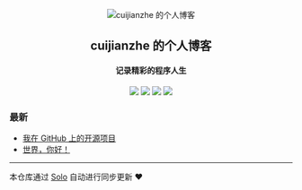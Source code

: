 <p align="center"><img alt="cuijianzhe 的个人博客" src="https://static.b3log.org/images/brand/solo-32.png"></p><h2 align="center">
cuijianzhe 的个人博客
</h2>

<h4 align="center">记录精彩的程序人生</h4>
<p align="center"><a title="cuijianzhe 的个人博客" target="_blank" href="https://github.com/cuijianzhe/solo-blog"><img src="https://img.shields.io/github/last-commit/cuijianzhe/solo-blog.svg?style=flat-square&color=FF9900"></a>
<a title="GitHub repo size in bytes" target="_blank" href="https://github.com/cuijianzhe/solo-blog"><img src="https://img.shields.io/github/repo-size/cuijianzhe/solo-blog.svg?style=flat-square"></a>
<a title="Solo Version" target="_blank" href="https://github.com/b3log/solo/releases"><img src="https://img.shields.io/badge/solo-3.6.5-f1e05a.svg?style=flat-square&color=blueviolet"></a>
<a title="Hits" target="_blank" href="https://github.com/b3log/hits"><img src="https://hits.b3log.org/cuijianzhe/solo-blog.svg"></a></p>

### 最新

* [我在 GitHub 上的开源项目](https://www.cjzshilong.cn/my-github-repos)
* [世界，你好！](https://www.cjzshilong.cn/hello-solo)



---

本仓库通过 [Solo](https://github.com/b3log/solo) 自动进行同步更新 ❤️ 